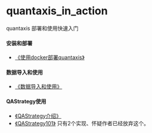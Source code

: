 # quantaxis_in_action
quantaxis 部署和使用快速入门

#### 安装和部署
+  [《使用docker部署quantaxis》](https://doc.yutiansut.com/docker)
#### 数据导入和使用
+ [《数据导入和使用》](http://www.yutiansut.com:3000/topic/5dc5da7dc466af76e9e3bc5d)

#### QAStrategy使用
+ [《QAStrategy介绍》](https://github.com/huzhe007/QAStrategy)
+ [《QAStrategy101》](https://github.com/huzhe007/QASTRATEGY101)  只有2个实现、怀疑作者已经放弃这个。
